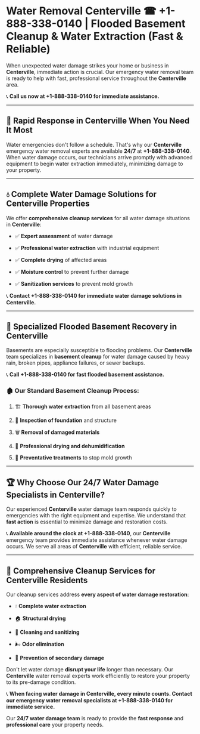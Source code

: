 # Water Removal Centerville ☎ +1-888-338-0140 | Flooded Basement Cleanup & Water Extraction (Fast & Reliable)

When unexpected water damage strikes your home or business in **Centerville**, immediate action is crucial. Our emergency water removal team is ready to help with fast, professional service throughout the **Centerville** area. 

📞 **Call us now at +1-888-338-0140 for immediate assistance.**
---
## 🚀 Rapid Response in Centerville When You Need It Most
Water emergencies don't follow a schedule. That's why our **Centerville** emergency water removal experts are available **24/7** at **+1-888-338-0140**. When water damage occurs, our technicians arrive promptly with advanced equipment to begin water extraction immediately, minimizing damage to your property.
---
## 💧 Complete Water Damage Solutions for Centerville Properties
We offer **comprehensive cleanup services** for all water damage situations in **Centerville**:
- ✅ **Expert assessment** of water damage  
- ✅ **Professional water extraction** with industrial equipment  
- ✅ **Complete drying** of affected areas  
- ✅ **Moisture control** to prevent further damage  
- ✅ **Sanitization services** to prevent mold growth  
📞 **Contact +1-888-338-0140 for immediate water damage solutions in Centerville.**
---
## 🌊 Specialized Flooded Basement Recovery in Centerville
Basements are especially susceptible to flooding problems. Our **Centerville** team specializes in **basement cleanup** for water damage caused by heavy rain, broken pipes, appliance failures, or sewer backups. 
📞 **Call +1-888-338-0140 for fast flooded basement assistance.**
### 🏚️ Our Standard Basement Cleanup Process:
1. 🏗️ **Thorough water extraction** from all basement areas  
2. 🔎 **Inspection of foundation** and structure  
3. 🗑️ **Removal of damaged materials**  
4. 💨 **Professional drying and dehumidification**  
5. 🚫 **Preventative treatments** to stop mold growth  
---
## 🏆 Why Choose Our 24/7 Water Damage Specialists in Centerville?
Our experienced **Centerville** water damage team responds quickly to emergencies with the right equipment and expertise. We understand that **fast action** is essential to minimize damage and restoration costs.
📞 **Available around the clock at +1-888-338-0140**, our **Centerville** emergency team provides immediate assistance whenever water damage occurs. We serve all areas of **Centerville** with efficient, reliable service.
---
## 🧹 Comprehensive Cleanup Services for Centerville Residents
Our cleanup services address **every aspect of water damage restoration**:
- 💧 **Complete water extraction**  
- 🏠 **Structural drying**  
- 🧼 **Cleaning and sanitizing**  
- 🌬️ **Odor elimination**  
- 🚫 **Prevention of secondary damage**  
Don't let water damage **disrupt your life** longer than necessary. Our **Centerville** water removal experts work efficiently to restore your property to its pre-damage condition.
📞 **When facing water damage in Centerville, every minute counts. Contact our emergency water removal specialists at +1-888-338-0140 for immediate service.**
Our **24/7 water damage team** is ready to provide the **fast response** and **professional care** your property needs.
